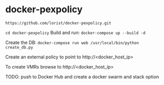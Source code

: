 # docker-pexpolicy

```https://github.com/lorist/docker-pexpolicy.git```

```cd docker-pexpolicy```
Build and run:
```docker-compose up --build -d```

Create the DB:
```docker-compose run web /usr/local/bin/python create_db.py```

Create an external policy to point to http://<docker_host_ip>

To create VMRs browse to http://<docker_host_ip>

TODO: push to Docker Hub and create a docker swarm and stack option

